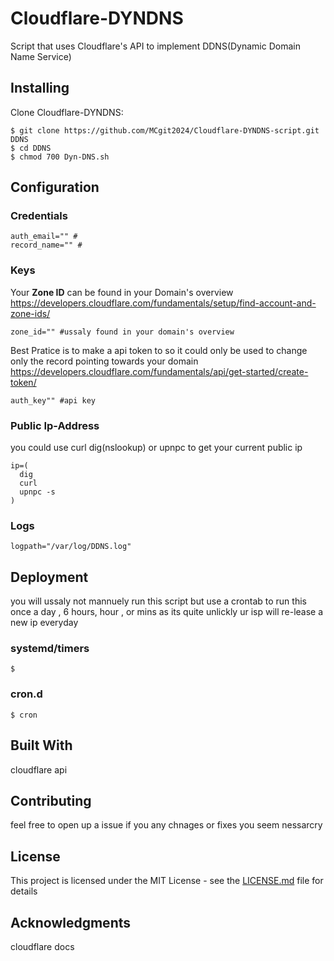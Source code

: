 # Cloudflare-DYNDNS

Script that uses Cloudflare's API to implement DDNS(Dynamic Domain Name Service)

## Installing
Clone Cloudflare-DYNDNS:
```
$ git clone https://github.com/MCgit2024/Cloudflare-DYNDNS-script.git DDNS
$ cd DDNS
$ chmod 700 Dyn-DNS.sh
```
## Configuration

### Credentials
```
auth_email="" #
record_name="" #
```
### Keys
Your **Zone ID** can be found in your Domain's overview
https://developers.cloudflare.com/fundamentals/setup/find-account-and-zone-ids/
```
zone_id="" #ussaly found in your domain's overview
```
Best Pratice is to make a api token to so it could only be used to change only the record pointing towards your domain
https://developers.cloudflare.com/fundamentals/api/get-started/create-token/
```
auth_key"" #api key
```
### Public Ip-Address
you could use curl dig(nslookup) or upnpc to get your current public ip
```
ip=(
  dig
  curl
  upnpc -s
)
```
### Logs
```
logpath="/var/log/DDNS.log"
```
## Deployment
you will ussaly not mannuely run this script but use a crontab to run this once a day , 6 hours, hour , or mins as its quite unlickly ur isp will re-lease a new ip everyday
### systemd/timers
```
$ 
```
### cron.d
```
$ cron
```
## Built With

cloudflare api

## Contributing

feel free to open up a issue if you any chnages or fixes you seem nessarcry 

## License

This project is licensed under the MIT License - see the [LICENSE.md](LICENSE) file for details

## Acknowledgments

cloudflare docs

